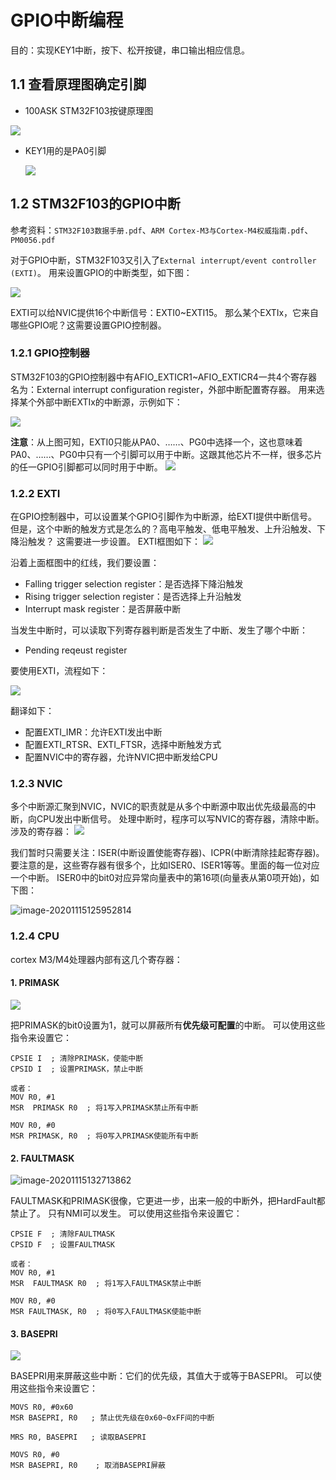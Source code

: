 # GPIO中断编程

目的：实现KEY1中断，按下、松开按键，串口输出相应信息。

## 1.1 查看原理图确定引脚

* 100ASK STM32F103按键原理图

![](lesson\exception_irq\037_stm32f103_key_sch.png)

* KEY1用的是PA0引脚

  ![](lesson\exception_irq\038_key1_pin.png)


## 1.2 STM32F103的GPIO中断

参考资料：`STM32F103数据手册.pdf`、`ARM Cortex-M3与Cortex-M4权威指南.pdf`、`PM0056.pdf`

对于GPIO中断，STM32F103又引入了`External interrupt/event controller (EXTI)`。
用来设置GPIO的中断类型，如下图：

![](lesson/exception_irq/017_stm32f103_gpio_to_nvic.png)

EXTI可以给NVIC提供16个中断信号：EXTI0~EXTI15。
那么某个EXTIx，它来自哪些GPIO呢？这需要设置GPIO控制器。

### 1.2.1 GPIO控制器

STM32F103的GPIO控制器中有AFIO_EXTICR1~AFIO_EXTICR4一共4个寄存器
名为：External interrupt configuration register，外部中断配置寄存器。
用来选择某个外部中断EXTIx的中断源，示例如下：

![](lesson/exception_irq/016_stm32f103_gpio_interrtup.png)

**注意**：从上图可知，EXTI0只能从PA0、……、PG0中选择一个，这也意味着PA0、……、PG0中只有一个引脚可以用于中断。这跟其他芯片不一样，很多芯片的任一GPIO引脚都可以同时用于中断。
![](lesson/exception_irq/025_external_int_gpio_mapping.png)

### 1.2.2 EXTI

在GPIO控制器中，可以设置某个GPIO引脚作为中断源，给EXTI提供中断信号。
但是，这个中断的触发方式是怎么的？高电平触发、低电平触发、上升沿触发、下降沿触发？
这需要进一步设置。
EXTI框图如下：
![](lesson/exception_irq/018_stm32f103_exti.png)

沿着上面框图中的红线，我们要设置：

* Falling trigger selection register：是否选择下降沿触发
* Rising trigger selection register：是否选择上升沿触发
* Interrupt mask register：是否屏蔽中断

当发生中断时，可以读取下列寄存器判断是否发生了中断、发生了哪个中断：

* Pending reqeust register

要使用EXTI，流程如下：

![](lesson/exception_irq/019_stm32f103_how_to_use_exti.png)

翻译如下：

* 配置EXTI_IMR：允许EXTI发出中断
* 配置EXTI_RTSR、EXTI_FTSR，选择中断触发方式
* 配置NVIC中的寄存器，允许NVIC把中断发给CPU

### 1.2.3 NVIC

多个中断源汇聚到NVIC，NVIC的职责就是从多个中断源中取出优先级最高的中断，向CPU发出中断信号。
处理中断时，程序可以写NVIC的寄存器，清除中断。
涉及的寄存器：
![](lesson/exception_irq/020_stm32f103_nvic_registers.png)

我们暂时只需要关注：ISER(中断设置使能寄存器)、ICPR(中断清除挂起寄存器)。
要注意的是，这些寄存器有很多个，比如ISER0、ISER1等等。里面的每一位对应一个中断。
ISER0中的bit0对应异常向量表中的第16项(向量表从第0项开始)，如下图：

![image-20201115125952814](lesson/exception_irq/021_stm32f103_nvic_iser_icer.png)



### 1.2.4 CPU

cortex M3/M4处理器内部有这几个寄存器：

#### 1. PRIMASK

  ![](lesson/exception_irq/022_cortex_m3_primask.png)

  把PRIMASK的bit0设置为1，就可以屏蔽所有**优先级可配置**的中断。
  可以使用这些指令来设置它：

  ```
  CPSIE I  ; 清除PRIMASK，使能中断
  CPSID I  ; 设置PRIMASK，禁止中断
  
  或者：
  MOV R0, #1
  MSR  PRIMASK R0  ; 将1写入PRIMASK禁止所有中断
  
  MOV R0, #0
  MSR PRIMASK, R0  ; 将0写入PRIMASK使能所有中断
  ```

  

#### 2. FAULTMASK

  ![image-20201115132713862](lesson/exception_irq/023_cortex_m3_faultmask.png)

  FAULTMASK和PRIMASK很像，它更进一步，出来一般的中断外，把HardFault都禁止了。
  只有NMI可以发生。
  可以使用这些指令来设置它：

  ```
  CPSIE F  ; 清除FAULTMASK
  CPSID F  ; 设置FAULTMASK
  
  或者：
  MOV R0, #1
  MSR  FAULTMASK R0  ; 将1写入FAULTMASK禁止中断
  
  MOV R0, #0
  MSR FAULTMASK, R0  ; 将0写入FAULTMASK使能中断
  ```

  

#### 3. BASEPRI

  ![](lesson/exception_irq/024_cortex_m3_basemask.png)


  BASEPRI用来屏蔽这些中断：它们的优先级，其值大于或等于BASEPRI。
  可以使用这些指令来设置它：

  ```
  MOVS R0, #0x60
  MSR BASEPRI, R0   ; 禁止优先级在0x60~0xFF间的中断
  
  MRS R0, BASEPRI   ; 读取BASEPRI
  
  MOVS R0, #0
  MSR BASEPRI, R0    ; 取消BASEPRI屏蔽
  ```

